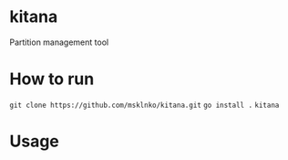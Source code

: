 # kitana
Partition management tool

# How to run
  `git clone https://github.com/msklnko/kitana.git`
  `go install .`
  `kitana`

# Usage
